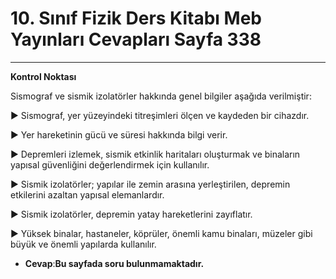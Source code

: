 # 10. Sınıf Fizik Ders Kitabı Meb Yayınları Cevapları Sayfa 338

---

**Kontrol Noktası**

Sismograf ve sismik izolatörler hakkında genel bilgiler aşağıda verilmiştir:

► Sismograf, yer yüzeyindeki titreşimleri ölçen ve kaydeden bir cihazdır.

 ► Yer hareketinin gücü ve süresi hakkında bilgi verir.

 ► Depremleri izlemek, sismik etkinlik haritaları oluşturmak ve binaların yapısal güvenliğini değerlendirmek için kullanılır.

► Sismik izolatörler; yapılar ile zemin arasına yerleştirilen, depremin etkilerini azaltan yapısal elemanlardır.

 ► Sismik izolatörler, depremin yatay hareketlerini zayıflatır.

 ► Yüksek binalar, hastaneler, köprüler, önemli kamu binaları, müzeler gibi büyük ve önemli yapılarda kullanılır.

-   **Cevap**:**Bu sayfada soru bulunmamaktadır.**